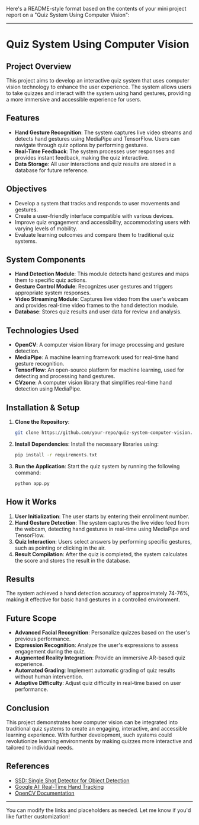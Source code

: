 Here's a README-style format based on the contents of your mini project report on a "Quiz System Using Computer Vision":

---

# Quiz System Using Computer Vision

## Project Overview
This project aims to develop an interactive quiz system that uses computer vision technology to enhance the user experience. The system allows users to take quizzes and interact with the system using hand gestures, providing a more immersive and accessible experience for users.

## Features
- **Hand Gesture Recognition**: The system captures live video streams and detects hand gestures using MediaPipe and TensorFlow. Users can navigate through quiz options by performing gestures.
- **Real-Time Feedback**: The system processes user responses and provides instant feedback, making the quiz interactive.
- **Data Storage**: All user interactions and quiz results are stored in a database for future reference.

## Objectives
- Develop a system that tracks and responds to user movements and gestures.
- Create a user-friendly interface compatible with various devices.
- Improve quiz engagement and accessibility, accommodating users with varying levels of mobility.
- Evaluate learning outcomes and compare them to traditional quiz systems.

## System Components
- **Hand Detection Module**: This module detects hand gestures and maps them to specific quiz actions.
- **Gesture Control Module**: Recognizes user gestures and triggers appropriate system responses.
- **Video Streaming Module**: Captures live video from the user's webcam and provides real-time video frames to the hand detection module.
- **Database**: Stores quiz results and user data for review and analysis.

## Technologies Used
- **OpenCV**: A computer vision library for image processing and gesture detection.
- **MediaPipe**: A machine learning framework used for real-time hand gesture recognition.
- **TensorFlow**: An open-source platform for machine learning, used for detecting and processing hand gestures.
- **CVzone**: A computer vision library that simplifies real-time hand detection using MediaPipe.

## Installation & Setup
1. **Clone the Repository**: 
   ```bash
   git clone https://github.com/your-repo/quiz-system-computer-vision.git
   ```
2. **Install Dependencies**:
   Install the necessary libraries using:
   ```bash
   pip install -r requirements.txt
   ```
3. **Run the Application**:
   Start the quiz system by running the following command:
   ```bash
   python app.py
   ```

## How it Works
1. **User Initialization**: The user starts by entering their enrollment number.
2. **Hand Gesture Detection**: The system captures the live video feed from the webcam, detecting hand gestures in real-time using MediaPipe and TensorFlow.
3. **Quiz Interaction**: Users select answers by performing specific gestures, such as pointing or clicking in the air.
4. **Result Compilation**: After the quiz is completed, the system calculates the score and stores the result in the database.

## Results
The system achieved a hand detection accuracy of approximately 74-76%, making it effective for basic hand gestures in a controlled environment.

## Future Scope
- **Advanced Facial Recognition**: Personalize quizzes based on the user's previous performance.
- **Expression Recognition**: Analyze the user's expressions to assess engagement during the quiz.
- **Augmented Reality Integration**: Provide an immersive AR-based quiz experience.
- **Automated Grading**: Implement automatic grading of quiz results without human intervention.
- **Adaptive Difficulty**: Adjust quiz difficulty in real-time based on user performance.

## Conclusion
This project demonstrates how computer vision can be integrated into traditional quiz systems to create an engaging, interactive, and accessible learning experience. With further development, such systems could revolutionize learning environments by making quizzes more interactive and tailored to individual needs.

## References
- [SSD: Single Shot Detector for Object Detection](https://jonathan-hui.medium.com/ssd-object-detection-single-shot-multibox-detector-for-real-time-processing-9bd8deac0e06)
- [Google AI: Real-Time Hand Tracking](https://ai.googleblog.com/2019/08/on-device-real-time-hand-tracking-with.html)
- [OpenCV Documentation](https://opencv.org/about/)
  
---

You can modify the links and placeholders as needed. Let me know if you'd like further customization!
